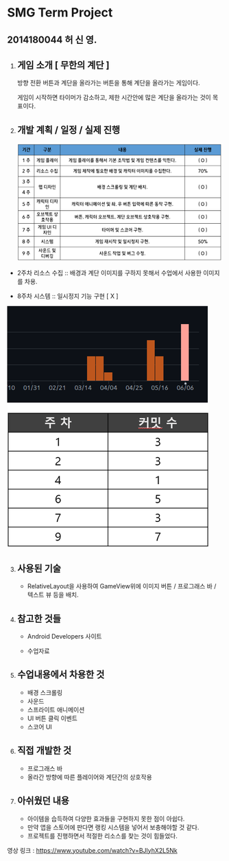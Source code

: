 # SMG Term Project

## 2014180044 허 신 영.



1. ## 게임 소개 [ 무한의 계단 ]

   방향 전환 버튼과 계단을 올라가는 버튼을 통해 계단을 올라가는 게임이다.

   게임이 시작하면 타이머가 감소하고, 제한 시간안에 많은 계단을 올라가는 것이 목표이다.



2. ## 개발 계획 / 일정 / 실제 진행

   ![image-20210331173507517](./image-20210331173507517.PNG)

- 2주차 리소스 수집 :: 배경과 계단 이미지를 구하지 못해서 수업에서 사용한 이미지를 차용.

- 8주차 시스템  :: 일시정지 기능 구현 [ X ]

  

![commit](./commit.PNG)





3. ## 사용된 기술

   - RelativeLayout을 사용하여 GameView위에 이미지 버튼 / 프로그래스 바 / 텍스트 뷰 등을 배치.

   

4. ## 참고한 것들

   - Android Developers 사이트

   - 수업자료

     

5. ## 수업내용에서 차용한 것

   - 배경 스크롤링
   - 사운드
   - 스프라이트 애니메이션
   - UI 버튼 클릭 이벤트
   - 스코어 UI

   

6. ## 직접 개발한 것

   - 프로그래스 바
   - 올라간 방향에 따른 플레이어와 계단간의 상호작용

   

7. ## 아쉬웠던 내용

   - 아이템을 습득하여 다양한 효과들을 구현하지 못한 점이 아쉽다.
   - 만약 앱을 스토어에 판다면 랭킹 시스템을 넣어서 보충해야할 것 같다.
   - 프로젝트를 진행하면서 적절한 리소스를 찾는 것이 힘들었다.





영상 링크 : https://www.youtube.com/watch?v=BJlyhX2L5Nk